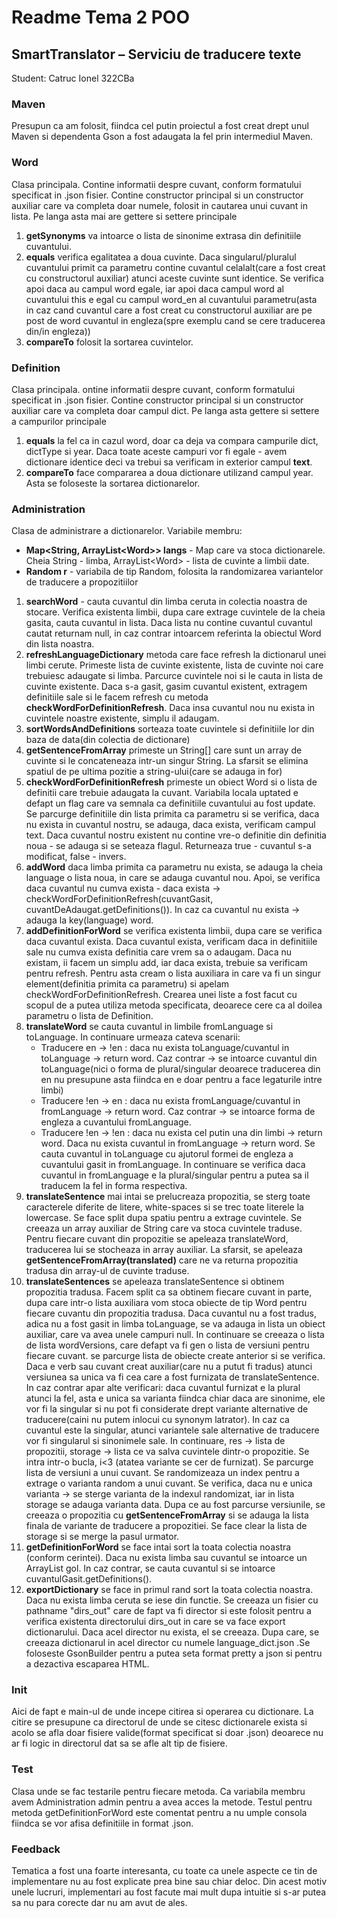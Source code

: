 # Readme Tema 2 POO
## SmartTranslator – Serviciu de traducere texte

Student: Catruc Ionel 322CBa

### Maven
Presupun ca am folosit, fiindca cel putin proiectul a fost creat drept unul Maven si dependenta Gson a fost adaugata la fel prin intermediul Maven.

### Word
Clasa principala. Contine informatii despre cuvant, conform formatului specificat in .json fisier. Contine constructor principal si un constructor auxiliar care va completa doar numele, folosit in cautarea unui cuvant in lista. Pe langa asta mai are gettere si settere principale

1. **getSynonyms** va intoarce o lista de sinonime extrasa din definitiile cuvantului.
2. **equals** verifica egalitatea a doua cuvinte. Daca singularul/pluralul cuvantului primit ca parametru contine cuvantul celalalt(care a fost creat cu constructorul auxiliar) atunci aceste cuvinte sunt identice. Se verifica apoi daca au campul word egale, iar apoi daca campul word al cuvantului this e egal cu campul word_en al cuvantului parametru(asta in caz cand cuvantul care a fost creat cu constructorul auxiliar are pe post de word cuvantul in engleza(spre exemplu cand se cere traducerea din/in engleza))
3. **compareTo** folosit la sortarea cuvintelor.

### Definition
Clasa principala. ontine informatii despre cuvant, conform formatului specificat in .json fisier. Contine constructor principal si un constructor auxiliar care va completa doar campul dict. Pe langa asta gettere si settere
a campurilor principale

1. **equals** la fel ca in cazul word, doar ca deja va compara campurile dict, dictType si year. Daca toate aceste campuri vor fi egale - avem dictionare identice deci va trebui sa verificam in exterior campul **text**.
2. **compareTo** face compararea a doua dictionare utilizand campul year. Asta se foloseste la sortarea dictionarelor.

### Administration
Clasa de administrare a dictionarelor. Variabile membru:

- **Map<String, ArrayList\<Word\>\> langs** - Map care va stoca dictionarele. Cheia String - limba, ArrayList\<Word\> - lista de cuvinte a limbii date.
- **Random r** - variabila de tip Random, folosita la randomizarea variantelor de traducere a propozitiilor

1. **searchWord** - cauta cuvantul din limba ceruta in colectia noastra de stocare. Verifica existenta limbii, dupa care extrage cuvintele de la cheia gasita, cauta cuvantul in lista. Daca lista nu contine cuvantul cuvantul cautat returnam null, in caz contrar intoarcem referinta la obiectul Word din lista noastra.
2. **refreshLanguageDictionary** metoda care face refresh la dictionarul unei limbi cerute. Primeste lista de cuvinte existente, lista de cuvinte noi care trebuiesc adaugate si limba. Parcurce cuvintele noi si le cauta in lista de cuvinte existente. Daca s-a gasit, gasim cuvantul existent, extragem definitiile sale si le facem refresh cu metoda **checkWordForDefinitionRefresh**. Daca insa cuvantul nou nu exista in cuvintele noastre existente, simplu il adaugam.
3. **sortWordsAndDefinitions** sorteaza toate cuvintele si definitiile lor din baza de data(din colectia de dictionare)
4. **getSentenceFromArray** primeste un String[] care sunt un array de cuvinte si le concateneaza intr-un singur String. La sfarsit se elimina spatiul de pe ultima pozitie a string-ului(care se adauga in for)
5. **checkWordForDefinitionRefresh** primeste un obiect Word si o lista de definitii care trebuie adaugata la cuvant. Variabila locala uptated e defapt un flag care va semnala ca definitiile cuvantului au fost update. Se parcurge definitiile din lista primita ca parametru si se verifica, daca nu exista in cuvantul nostru, se adauga, daca exista, verificam campul text. Daca cuvantul nostru existent nu contine vre-o definitie din definitia noua - se adauga si se seteaza flagul. Returneaza true - cuvantul s-a modificat, false - invers.
6. **addWord** daca limba primita ca parametru nu exista, se adauga la cheia language o lista noua, in care se adauga cuvantul nou. Apoi, se verifica daca cuvantul nu cumva exista - daca exista -> checkWordForDefinitionRefresh(cuvantGasit, cuvantDeAdaugat.getDefinitions()). In caz ca cuvantul nu exista -> adauga la key(language) word.
7. **addDefinitionForWord** se verifica existenta limbii, dupa care se verifica daca cuvantul exista. Daca cuvantul exista, verificam daca in definitiile sale nu cumva exista definitia care vrem sa o adaugam. Daca nu existam, ii facem un simplu add, iar daca exista, trebuie sa verificam pentru refresh. Pentru asta cream o lista auxiliara in care va fi un singur element(definitia primita ca parametru) si apelam checkWordForDefinitionRefresh. Crearea unei liste a fost facut cu scopul de a putea utiliza metoda specificata, deoarece cere ca al doilea parametru o lista de Definition.
8. **translateWord** se cauta cuvantul in limbile fromLanguage si toLanguage. In continuare urmeaza cateva scenarii:
   - Traducere en -> !en : daca nu exista toLanguage/cuvantul in toLanguage -> return word. Caz contrar -> se intoarce cuvantul din toLanguage(nici o forma de plural/singular deoarece traducerea din en nu presupune asta fiindca en e doar pentru a face legaturile intre limbi)
   - Traducere !en -> en : daca nu exista fromLanguage/cuvantul in fromLanguage -> return word. Caz contrar     -> se intoarce forma de engleza a cuvantului fromLanguage.
   - Traducere !en -> !en : daca nu exista cel putin una din limbi -> return word. Daca nu exista cuvantul in fromLanguage -> return word. Se cauta cuvantul in toLanguage cu ajutorul formei de engleza a cuvantului gasit in fromLanguage. In continuare se verifica daca cuvantul in fromLanguage e la plural/singular pentru a putea sa il traducem la fel in forma respectiva.
9. **translateSentence** mai intai se prelucreaza propozitia, se sterg toate caracterele diferite de litere, white-spaces si se trec toate literele la lowercase. Se face split dupa spatiu pentru a extrage cuvintele. Se creeaza un array auxiliar de String care va stoca cuvintele traduse. Pentru fiecare cuvant din propozitie se apeleaza translateWord, traducerea lui se stocheaza in array auxiliar. La sfarsit, se apeleaza **getSentenceFromArray(translated)** care ne va returna propozitia tradusa din array-ul de cuvinte traduse.
10. **translateSentences** se apeleaza translateSentence si obtinem propozitia tradusa. Facem split ca sa obtinem fiecare cuvant in parte, dupa care intr-o lista auxiliara vom stoca obiecte de tip Word pentru fiecare cuvantu din propozitia tradusa. Daca cuvantul nu a fost tradus, adica nu a fost gasit in limba toLanguage, se va adauga in lista un obiect auxiliar, care va avea unele campuri null. In continuare se creeaza o lista de lista wordVersions, care defapt va fi gen o lista de versiuni pentru fiecare cuvant. se parcurge lista de obiecte create anterior si se verifica. Daca e verb sau cuvant creat auxiliar(care nu a putut fi tradus) atunci versiunea sa unica va fi cea care a fost furnizata de translateSentence. In caz contrar apar alte verificari: daca cuvantul furnizat e la plural atunci la fel, asta e unica sa varianta fiindca chiar daca are sinonime, ele vor fi la singular si nu pot fi considerate drept variante alternative de traducere(caini nu putem inlocui cu synonym latrator). In caz ca cuvantul este la singular, atunci variantele sale alternative de traducere vor fi singularul si sinonimele sale. In continuare, res -> lista de propozitii, storage -> lista ce va salva cuvintele dintr-o propozitie. Se intra intr-o bucla, i<3 (atatea variante se cer de furnizat). Se parcurge lista de versiuni a unui cuvant. Se randomizeaza un index pentru a extrage o varianta random a unui cuvant. Se verifica, daca nu e unica varianta -> se sterge varianta de la indexul randomizat, iar in lista storage se adauga varianta data. Dupa ce au fost parcurse versiunile, se creeaza o propozitia cu **getSentenceFromArray** si se adauga la lista finala de variante de traducere a propozitiei. Se face clear la lista de storage si se merge la pasul urmator.
11. **getDefinitionForWord** se face intai sort la toata colectia noastra (conform cerintei). Daca nu exista limba sau cuvantul se intoarce un ArrayList gol. In caz contrar, se  cauta cuvantul si se intoarce cuvantulGasit.getDefinitions().
12. **exportDictionary** se face in primul rand sort la toata colectia noastra. Daca nu exista limba ceruta se iese din functie. Se creeaza un fisier cu pathname "dirs_out" care de fapt va fi director si este folosit pentru a verifica existenta directorului dirs_out in care se va face export dictionarului. Daca acel director nu exista, el se creeaza. Dupa care, se creeaza dictionarul in acel director cu numele language_dict.json .Se foloseste GsonBuilder pentru a putea seta format pretty a json si pentru a dezactiva escaparea HTML.

### Init
Aici de fapt e main-ul de unde incepe citirea si operarea cu dictionare. La citire se presupune ca directorul de unde se citesc dictionarele exista si acolo se afla doar fisiere valide(format specificat si doar .json) deoarece nu ar fi logic in directorul dat sa se afle alt tip de fisiere.

### Test
Clasa unde se fac testarile pentru fiecare metoda. Ca variabila membru avem Administration admin pentru a avea acces la metode. Testul pentru metoda getDefinitionForWord este comentat pentru a nu umple consola fiindca se vor afisa definitiile in format .json.

### Feedback
Tematica a fost una foarte interesanta, cu toate ca unele aspecte ce tin de implementare nu au fost explicate prea bine sau chiar deloc. Din acest motiv unele lucruri, implementari au fost facute mai mult dupa intuitie si s-ar putea sa nu para corecte dar nu am avut de ales. 